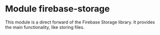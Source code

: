 # Module firebase-storage
This module is a direct forward of the Firebase Storage library. It provides the main functionality, like storing files.